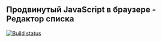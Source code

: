 ## Продвинутый JavaScript в браузере - Редактор списка

[![Build status](https://ci.appveyor.com/api/projects/status/30ndd1bhiqdqravh/branch/master?svg=true)](https://ci.appveyor.com/project/NazarovAn/ahj-hw-5-2-list-editor/branch/master)
